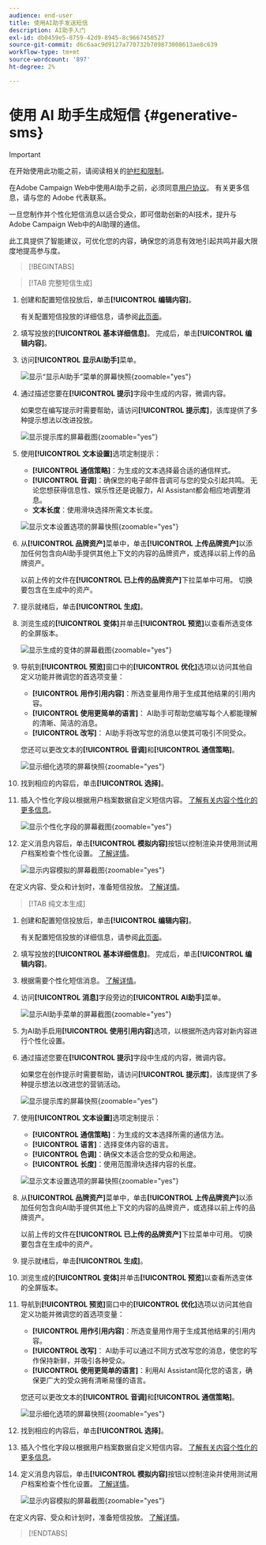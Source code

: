 ```yaml
---
audience: end-user
title: 使用AI助手发送短信
description: AI助手入门
exl-id: db0459e5-8759-42d9-8945-8c9667450527
source-git-commit: d6c6aac9d9127a770732b709873008613ae8c639
workflow-type: tm+mt
source-wordcount: '897'
ht-degree: 2%

---
```


# 使用 AI 助手生成短信 {#generative-sms}

>[!IMPORTANT]
>
>在开始使用此功能之前，请阅读相关的[护栏和限制](generative-gs.md#generative-guardrails)。
></br>
>
>在Adobe Campaign Web中使用AI助手之前，必须同意[用户协议](https://www.adobe.com/cn/legal/licenses-terms/adobe-dx-gen-ai-user-guidelines.html)。 有关更多信息，请与您的 Adobe 代表联系。

一旦您制作并个性化短信消息以适合受众，即可借助创新的AI技术，提升与Adobe Campaign Web中的AI助理的通信。

此工具提供了智能建议，可优化您的内容，确保您的消息有效地引起共鸣并最大限度地提高参与度。

>[!BEGINTABS]

>[!TAB 完整短信生成]

1. 创建和配置短信投放后，单击&#x200B;**[!UICONTROL 编辑内容]**。

   有关配置短信投放的详细信息，请参阅[此页面](../sms/create-sms.md)。

1. 填写投放的&#x200B;**[!UICONTROL 基本详细信息]**。 完成后，单击&#x200B;**[!UICONTROL 编辑内容]**。

1. 访问&#x200B;**[!UICONTROL 显示AI助手]**&#x200B;菜单。

   ![显示“显示AI助手”菜单的屏幕快照](assets/sms-genai-1.png){zoomable="yes"}

1. 通过描述您要在&#x200B;**[!UICONTROL 提示]**&#x200B;字段中生成的内容，微调内容。

   如果您在编写提示时需要帮助，请访问&#x200B;**[!UICONTROL 提示库]**，该库提供了多种提示想法以改进投放。

   ![显示提示库的屏幕截图](assets/sms-genai-2.png){zoomable="yes"}

1. 使用&#x200B;**[!UICONTROL 文本设置]**&#x200B;选项定制提示：

   * **[!UICONTROL 通信策略]**：为生成的文本选择最合适的通信样式。
   * **[!UICONTROL 音调]**：确保您的电子邮件音调可与您的受众引起共鸣。 无论您想获得信息性、娱乐性还是说服力，AI Assistant都会相应地调整消息。
   * **文本长度**：使用滑块选择所需文本长度。

   ![显示文本设置选项的屏幕快照](assets/sms-genai-3.png){zoomable="yes"}

1. 从&#x200B;**[!UICONTROL 品牌资产]**&#x200B;菜单中，单击&#x200B;**[!UICONTROL 上传品牌资产]**&#x200B;以添加任何包含向AI助手提供其他上下文的内容的品牌资产，或选择以前上传的品牌资产。

   以前上传的文件在&#x200B;**[!UICONTROL 已上传的品牌资产]**&#x200B;下拉菜单中可用。 切换要包含在生成中的资产。

1. 提示就绪后，单击&#x200B;**[!UICONTROL 生成]**。

1. 浏览生成的&#x200B;**[!UICONTROL 变体]**&#x200B;并单击&#x200B;**[!UICONTROL 预览]**&#x200B;以查看所选变体的全屏版本。

   ![显示生成的变体的屏幕截图](assets/sms-genai-4.png){zoomable="yes"}

1. 导航到&#x200B;**[!UICONTROL 预览]**&#x200B;窗口中的&#x200B;**[!UICONTROL 优化]**&#x200B;选项以访问其他自定义功能并微调您的首选项变量：

   * **[!UICONTROL 用作引用内容]**：所选变量用作用于生成其他结果的引用内容。
   * **[!UICONTROL 使用更简单的语言]**： AI助手可帮助您编写每个人都能理解的清晰、简洁的消息。
   * **[!UICONTROL 改写]**： AI助手将改写您的消息以使其可吸引不同受众。

   您还可以更改文本的&#x200B;**[!UICONTROL 音调]**&#x200B;和&#x200B;**[!UICONTROL 通信策略]**。

   ![显示细化选项的屏幕快照](assets/sms-genai-5.png){zoomable="yes"}

1. 找到相应的内容后，单击&#x200B;**[!UICONTROL 选择]**。

1. 插入个性化字段以根据用户档案数据自定义短信内容。 [了解有关内容个性化的更多信息](../personalization/personalize.md)。

   ![显示个性化字段的屏幕截图](assets/sms-genai-5.png){zoomable="yes"}

1. 定义消息内容后，单击&#x200B;**[!UICONTROL 模拟内容]**&#x200B;按钮以控制渲染并使用测试用户档案检查个性化设置。 [了解详情](../preview-test/preview-content.md)。

   ![显示内容模拟的屏幕截图](assets/sms-genai-6.png){zoomable="yes"}

在定义内容、受众和计划时，准备短信投放。 [了解详情](../monitor/prepare-send.md)。

>[!TAB 纯文本生成]

1. 创建和配置短信投放后，单击&#x200B;**[!UICONTROL 编辑内容]**。

   有关配置短信投放的详细信息，请参阅[此页面](../sms/create-sms.md)。

1. 填写投放的&#x200B;**[!UICONTROL 基本详细信息]**。 完成后，单击&#x200B;**[!UICONTROL 编辑内容]**。

1. 根据需要个性化短信消息。 [了解详情](../sms/content-sms.md)。

1. 访问&#x200B;**[!UICONTROL 消息]**&#x200B;字段旁边的&#x200B;**[!UICONTROL AI助手]**&#x200B;菜单。

   ![显示AI助手菜单的屏幕截图](assets/sms-text-1.png){zoomable="yes"}

1. 为AI助手启用&#x200B;**[!UICONTROL 使用引用内容]**&#x200B;选项，以根据所选内容对新内容进行个性化设置。

1. 通过描述您要在&#x200B;**[!UICONTROL 提示]**&#x200B;字段中生成的内容，微调内容。

   如果您在创作提示时需要帮助，请访问&#x200B;**[!UICONTROL 提示库]**，该库提供了多种提示想法以改进您的营销活动。

   ![显示提示库的屏幕快照](assets/sms-text-2.png){zoomable="yes"}

1. 使用&#x200B;**[!UICONTROL 文本设置]**&#x200B;选项定制提示：

   * **[!UICONTROL 通信策略]**：为生成的文本选择所需的通信方法。
   * **[!UICONTROL 语言]**：选择变体内容的语言。
   * **[!UICONTROL 色调]**：确保文本适合您的受众和用途。
   * **[!UICONTROL 长度]**：使用范围滑块选择内容的长度。

   ![显示文本设置选项的屏幕快照](assets/sms-text-3.png){zoomable="yes"}

1. 从&#x200B;**[!UICONTROL 品牌资产]**&#x200B;菜单中，单击&#x200B;**[!UICONTROL 上传品牌资产]**&#x200B;以添加任何包含向AI助手提供其他上下文的内容的品牌资产，或选择以前上传的品牌资产。

   以前上传的文件在&#x200B;**[!UICONTROL 已上传的品牌资产]**&#x200B;下拉菜单中可用。 切换要包含在生成中的资产。

1. 提示就绪后，单击&#x200B;**[!UICONTROL 生成]**。

1. 浏览生成的&#x200B;**[!UICONTROL 变体]**&#x200B;并单击&#x200B;**[!UICONTROL 预览]**&#x200B;以查看所选变体的全屏版本。

1. 导航到&#x200B;**[!UICONTROL 预览]**&#x200B;窗口中的&#x200B;**[!UICONTROL 优化]**&#x200B;选项以访问其他自定义功能并微调您的首选项变量：

   * **[!UICONTROL 用作引用内容]**：所选变量用作用于生成其他结果的引用内容。
   * **[!UICONTROL 改写]**： AI助手可以通过不同方式改写您的消息，使您的写作保持新鲜，并吸引各种受众。
   * **[!UICONTROL 使用更简单的语言]**：利用AI Assistant简化您的语言，确保更广大的受众拥有清晰易懂的语言。

   您还可以更改文本的&#x200B;**[!UICONTROL 音调]**&#x200B;和&#x200B;**[!UICONTROL 通信策略]**。

   ![显示细化选项的屏幕快照](assets/sms-text-4.png){zoomable="yes"}

1. 找到相应的内容后，单击&#x200B;**[!UICONTROL 选择]**。

1. 插入个性化字段以根据用户档案数据自定义短信内容。 [了解有关内容个性化的更多信息](../personalization/personalize.md)。

1. 定义消息内容后，单击&#x200B;**[!UICONTROL 模拟内容]**&#x200B;按钮以控制渲染并使用测试用户档案检查个性化设置。 [了解详情](../preview-test/preview-content.md)。

   ![显示内容模拟的屏幕截图](assets/sms-text-5.png){zoomable="yes"}

在定义内容、受众和计划时，准备短信投放。 [了解详情](../monitor/prepare-send.md)。

>[!ENDTABS]